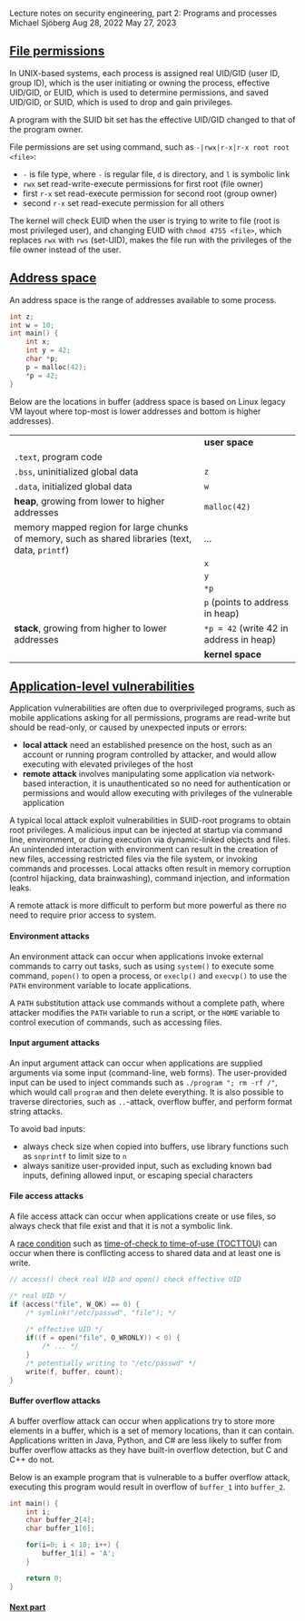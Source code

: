 Lecture notes on security engineering, part 2: Programs and processes
Michael Sjöberg
Aug 28, 2022
May 27, 2023

## <a name="1" class="anchor"></a> [File permissions](#1)

In UNIX-based systems, each process is assigned real UID/GID (user ID, group ID), which is the user initiating or owning the process, effective UID/GID, or EUID, which is used to determine permissions, and saved UID/GID, or SUID, which is used to drop and gain privileges.

A program with the SUID bit set has the effective UID/GID changed to that of the program owner.

File permissions are set using command, such as `-|rwx|r-x|r-x root root <file>`:

- `-` is file type, where `-` is regular file, `d` is directory, and `l` is symbolic link
- `rwx` set read-write-execute permissions for first root (file owner)
- first ``r-x`` set read-execute permission for second root (group owner)
- second ``r-x`` set read-execute permission for all others

The kernel will check EUID when the user is trying to write to file (root is most privileged user), and changing EUID with `chmod 4755 <file>`, which replaces ``rwx`` with ``rws`` (set-UID), makes the file run with the privileges of the file owner instead of the user.

## <a name="2" class="anchor"></a> [Address space](#2)

An address space is the range of addresses available to some process.

```c
int z;
int w = 10;
int main() {
    int x;
    int y = 42;
    char *p;
    p = malloc(42);
    *p = 42;
}
```

Below are the locations in buffer (address space is based on Linux legacy VM layout where top-most is lower addresses and bottom is higher addresses).

|     |     |
| :-- | --- |
| | **user space** |
| `.text`, program code | |
| `.bss`, uninitialized global data | `z` |
| `.data`, initialized global data | `w` |
| **heap**, growing from lower to higher addresses | `malloc(42)` |
| memory mapped region for large chunks of memory, such as shared libraries (text, data, `printf`) | ... |
| | `x` |
| | `y`  |
| | `*p` |
| | `p` (points to address in heap) |
| **stack**, growing from higher to lower addresses | `*p = 42` (write 42 in address in heap) |
| | **kernel space** |

## <a name="3" class="anchor"></a> [Application-level vulnerabilities](#3)

Application vulnerabilities are often due to overprivileged programs, such as mobile applications asking for all permissions, programs are read-write but should be read-only, or caused by unexpected inputs or errors:

- **local attack** need an established presence on the host, such as an account or running program controlled by attacker, and would allow executing with elevated privileges of the host
- **remote attack** involves manipulating some application via network-based interaction, it is unauthenticated so no need for authentication or permissions and would allow executing with privileges of the vulnerable application

A typical local attack exploit vulnerabilities in SUID-root programs to obtain root privileges. A malicious input can be injected at startup via command line, environment, or during execution via dynamic-linked objects and files. An unintended interaction with environment can result in the creation of new files, accessing restricted files via the file system, or invoking commands and processes. Local attacks often result in memory corruption (control hijacking, data brainwashing), command injection, and information leaks.

A remote attack is more difficult to perform but more powerful as there no need to require prior access to system.

#### Environment attacks

An environment attack can occur when applications invoke external commands to carry out tasks, such as using `system()` to execute some command, `popen()` to open a process, or `execlp()` and `execvp()` to use the `PATH` environment variable to locate applications.

A `PATH` substitution attack use commands without a complete path, where attacker modifies the `PATH` variable to run a script, or the `HOME` variable to control execution of commands, such as accessing files.

#### Input argument attacks

An input argument attack can occur when applications are supplied arguments via some input (command-line, web forms). The user-provided input can be used to inject commands such as `./program "; rm -rf /"`, which would call `program` and then delete everything. It is also possible to traverse directories, such as `..`-attack, overflow buffer, and perform format string attacks.

To avoid bad inputs:

- always check size when copied into buffers, use library functions such as `snprintf` to limit size to `n`
- always sanitize user-provided input, such as excluding known bad inputs, defining allowed input, or escaping special characters

#### File access attacks

A file access attack can occur when applications create or use files, so always check that file exist and that it is not a symbolic link.

A [race condition](https://en.wikipedia.org/wiki/Race_condition) such as [time-of-check to time-of-use (TOCTTOU)](https://en.wikipedia.org/wiki/Time-of-check_to_time-of-use) can occur when there is conflicting access to shared data and at least one is write.

```c
// access() check real UID and open() check effective UID

/* real UID */
if (access("file", W_OK) == 0) {
    /* symlink("/etc/passwd", "file"); */
    
    /* effective UID */
    if((f = open("file", O_WRONLY)) < 0) {
        /* ... */
    }
    /* potentially writing to "/etc/passwd" */
    write(f, buffer, count);
}
```

#### Buffer overflow attacks

A buffer overflow attack can occur when applications try to store more elements in a buffer, which is a set of memory locations, than it can contain. Applications written in Java, Python, and C# are less likely to suffer from buffer overflow attacks as they have built-in overflow detection, but C and C++ do not.

Below is an example program that is vulnerable to a buffer overflow attack, executing this program would result in overflow of `buffer_1` into `buffer_2`.
    
```c
int main() {
    int i;
    char buffer_2[4];
    char buffer_1[6];

    for(i=0; i < 10; i++) {
        buffer_1[i] = 'A';
    }

    return 0;
}
```

#### [Next part](lecture-notes-on-security-engineering-part-3)

